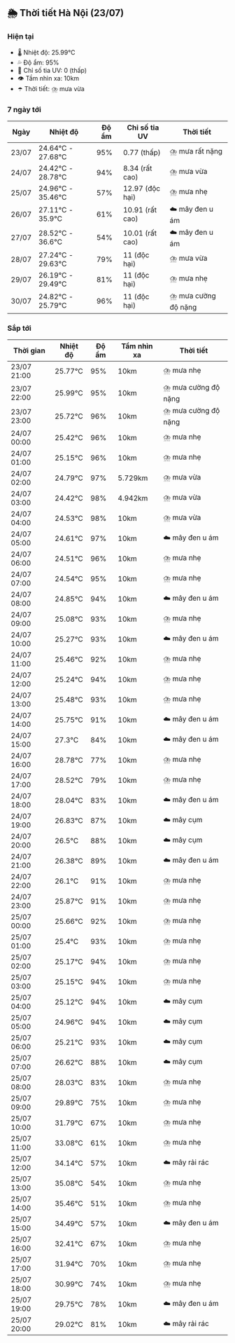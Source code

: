 ## 🌦️ Thời tiết Hà Nội (23/07)

### Hiện tại

- 🌡️ Nhiệt độ: 25.99℃
- 💦 Độ ẩm: 95%
- 🌟 Chỉ số tia UV: 0 (thấp)
- 👁️ Tầm nhìn xa: 10km
- ☂️ Thời tiết: ⛈️ mưa vừa

### 7 ngày tới

| Ngày | Nhiệt độ | Độ ẩm | Chỉ số tia UV | Thời tiết |
| --- | --- | --- | --- | --- |
| 23/07 | 24.64℃ - 27.68℃ | 95% | 0.77 (thấp) | ⛈️ mưa rất nặng |
| 24/07 | 24.42℃ - 28.78℃ | 94% | 8.34 (rất cao) | ⛈️ mưa vừa |
| 25/07 | 24.96℃ - 35.46℃ | 57% | 12.97 (độc hại) | ⛈️ mưa nhẹ |
| 26/07 | 27.11℃ - 35.9℃ | 61% | 10.91 (rất cao) | ☁️ mây đen u ám |
| 27/07 | 28.52℃ - 36.6℃ | 54% | 10.01 (rất cao) | ☁️ mây đen u ám |
| 28/07 | 27.24℃ - 29.63℃ | 79% | 11 (độc hại) | ⛈️ mưa vừa |
| 29/07 | 26.19℃ - 29.49℃ | 81% | 11 (độc hại) | ⛈️ mưa nhẹ |
| 30/07 | 24.82℃ - 25.79℃ | 96% | 11 (độc hại) | ⛈️ mưa cường độ nặng |

### Sắp tới

| Thời gian | Nhiệt độ | Độ ẩm | Tầm nhìn xa | Thời tiết |
| --- | --- | --- | --- | --- |
| 23/07 21:00 | 25.77℃ | 95% | 10km | ⛈️ mưa nhẹ |
| 23/07 22:00 | 25.99℃ | 95% | 10km | ⛈️ mưa cường độ nặng |
| 23/07 23:00 | 25.72℃ | 96% | 10km | ⛈️ mưa cường độ nặng |
| 24/07 00:00 | 25.42℃ | 96% | 10km | ⛈️ mưa nhẹ |
| 24/07 01:00 | 25.15℃ | 96% | 10km | ⛈️ mưa nhẹ |
| 24/07 02:00 | 24.79℃ | 97% | 5.729km | ⛈️ mưa vừa |
| 24/07 03:00 | 24.42℃ | 98% | 4.942km | ⛈️ mưa vừa |
| 24/07 04:00 | 24.53℃ | 98% | 10km | ⛈️ mưa vừa |
| 24/07 05:00 | 24.61℃ | 97% | 10km | ☁️ mây đen u ám |
| 24/07 06:00 | 24.51℃ | 96% | 10km | ⛈️ mưa nhẹ |
| 24/07 07:00 | 24.54℃ | 95% | 10km | ⛈️ mưa nhẹ |
| 24/07 08:00 | 24.85℃ | 94% | 10km | ☁️ mây đen u ám |
| 24/07 09:00 | 25.08℃ | 93% | 10km | ⛈️ mưa nhẹ |
| 24/07 10:00 | 25.27℃ | 93% | 10km | ☁️ mây đen u ám |
| 24/07 11:00 | 25.46℃ | 92% | 10km | ⛈️ mưa nhẹ |
| 24/07 12:00 | 25.24℃ | 94% | 10km | ⛈️ mưa nhẹ |
| 24/07 13:00 | 25.48℃ | 93% | 10km | ⛈️ mưa nhẹ |
| 24/07 14:00 | 25.75℃ | 91% | 10km | ☁️ mây đen u ám |
| 24/07 15:00 | 27.3℃ | 84% | 10km | ☁️ mây đen u ám |
| 24/07 16:00 | 28.78℃ | 77% | 10km | ⛈️ mưa nhẹ |
| 24/07 17:00 | 28.52℃ | 79% | 10km | ⛈️ mưa nhẹ |
| 24/07 18:00 | 28.04℃ | 83% | 10km | ☁️ mây đen u ám |
| 24/07 19:00 | 26.83℃ | 87% | 10km | ☁️ mây cụm |
| 24/07 20:00 | 26.5℃ | 88% | 10km | ☁️ mây cụm |
| 24/07 21:00 | 26.38℃ | 89% | 10km | ☁️ mây đen u ám |
| 24/07 22:00 | 26.1℃ | 91% | 10km | ⛈️ mưa nhẹ |
| 24/07 23:00 | 25.87℃ | 91% | 10km | ⛈️ mưa nhẹ |
| 25/07 00:00 | 25.66℃ | 92% | 10km | ⛈️ mưa nhẹ |
| 25/07 01:00 | 25.4℃ | 93% | 10km | ⛈️ mưa nhẹ |
| 25/07 02:00 | 25.17℃ | 94% | 10km | ⛈️ mưa nhẹ |
| 25/07 03:00 | 25.15℃ | 94% | 10km | ⛈️ mưa nhẹ |
| 25/07 04:00 | 25.12℃ | 94% | 10km | ☁️ mây cụm |
| 25/07 05:00 | 24.96℃ | 94% | 10km | ☁️ mây cụm |
| 25/07 06:00 | 25.21℃ | 93% | 10km | ☁️ mây cụm |
| 25/07 07:00 | 26.62℃ | 88% | 10km | ☁️ mây cụm |
| 25/07 08:00 | 28.03℃ | 83% | 10km | ⛈️ mưa nhẹ |
| 25/07 09:00 | 29.89℃ | 75% | 10km | ⛈️ mưa nhẹ |
| 25/07 10:00 | 31.79℃ | 67% | 10km | ⛈️ mưa nhẹ |
| 25/07 11:00 | 33.08℃ | 61% | 10km | ⛈️ mưa nhẹ |
| 25/07 12:00 | 34.14℃ | 57% | 10km | ☁️ mây rải rác |
| 25/07 13:00 | 35.08℃ | 54% | 10km | ⛈️ mưa nhẹ |
| 25/07 14:00 | 35.46℃ | 51% | 10km | ⛈️ mưa nhẹ |
| 25/07 15:00 | 34.49℃ | 57% | 10km | ☁️ mây đen u ám |
| 25/07 16:00 | 32.41℃ | 67% | 10km | ⛈️ mưa nhẹ |
| 25/07 17:00 | 31.94℃ | 70% | 10km | ⛈️ mưa nhẹ |
| 25/07 18:00 | 30.99℃ | 74% | 10km | ⛈️ mưa nhẹ |
| 25/07 19:00 | 29.75℃ | 78% | 10km | ☁️ mây đen u ám |
| 25/07 20:00 | 29.02℃ | 81% | 10km | ☁️ mây rải rác |
